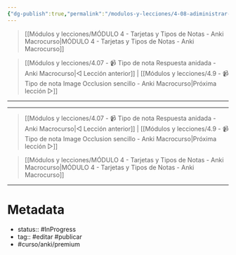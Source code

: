 ```yaml
---
{"dg-publish":true,"permalink":"/modulos-y-lecciones/4-08-adiministrar-tipos-de-notas-anki-macrocurso/","noteIcon":"","updated":"2024-05-21T22:14:03.214+02:00"}
---
```



> [[Módulos y lecciones/MÓDULO 4 - Tarjetas y Tipos de Notas - Anki Macrocurso\|MÓDULO 4 - Tarjetas y Tipos de Notas - Anki Macrocurso]]

> [[Módulos y lecciones/4.07 - 📹 Tipo de nota Respuesta anidada - Anki Macrocurso\|◁ Lección anterior]] | [[Módulos y lecciones/4.9 - 📹 Tipo de nota Image Occlusion sencillo - Anki Macrocurso\|Próxima lección ▷]]

---




---

> [[Módulos y lecciones/4.07 - 📹 Tipo de nota Respuesta anidada - Anki Macrocurso\|◁ Lección anterior]] | [[Módulos y lecciones/4.9 - 📹 Tipo de nota Image Occlusion sencillo - Anki Macrocurso\|Próxima lección ▷]]

> [[Módulos y lecciones/MÓDULO 4 - Tarjetas y Tipos de Notas - Anki Macrocurso\|MÓDULO 4 - Tarjetas y Tipos de Notas - Anki Macrocurso]]

---

# Metadata
- status:: #InProgress  
- tag:: #editar #publicar 
- #curso/anki/premium  